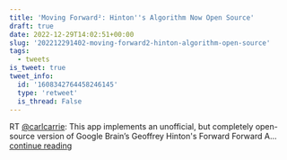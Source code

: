 ```yaml
---
title: 'Moving Forward²: Hinton''s Algorithm Now Open Source'
draft: true
date: 2022-12-29T14:02:51+00:00
slug: '202212291402-moving-forward2-hinton-algorithm-open-source'
tags:
  - tweets
is_tweet: true
tweet_info:
  id: '1608342764458246145'
  type: 'retweet'
  is_thread: False
---
```




RT [@carlcarrie](https://x.com/carlcarrie): This app implements an unofficial, but completely open-source version of Google Brain’s Geoffrey Hinton's Forward Forward A… [continue reading](https://x.com/sytelus/status/1608342764458246145)
